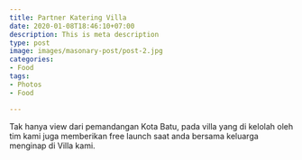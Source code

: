 ```yaml
---
title: Partner Katering Villa
date: 2020-01-08T18:46:10+07:00
description: This is meta description
type: post
image: images/masonary-post/post-2.jpg
categories:
- Food
tags:
- Photos
- Food

---
```

Tak hanya view dari pemandangan Kota Batu, pada villa yang di kelolah oleh tim kami juga memberikan free launch saat anda bersama keluarga menginap di Villa kami.